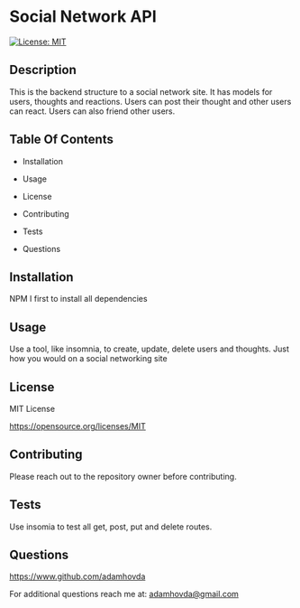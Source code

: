 
# Social Network API

[![License: MIT](https://img.shields.io/badge/License-MIT-yellow.svg)](https://opensource.org/licenses/MIT)

## Description

This is the backend structure to a social network site.  It has models for users, thoughts and reactions.   Users can post their thought and other users can react.  Users can also friend other users.  

## Table Of Contents

- Installation

- Usage

- License

- Contributing

- Tests

- Questions

## Installation

NPM I first to install all dependencies

## Usage

Use a tool, like insomnia, to create, update, delete users and thoughts.  Just how you would on a  social networking site

## License

MIT License

https://opensource.org/licenses/MIT


## Contributing

Please reach out to the repository owner before contributing.

## Tests

Use insomia to test all get, post, put and delete routes.

## Questions

https://www.github.com/adamhovda

For additional questions reach me at:  adamhovda@gmail.com
